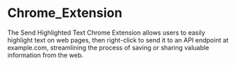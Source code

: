# Chrome_Extension
The Send Highlighted Text Chrome Extension allows users to easily highlight text on web pages, then right-click to send it to an API endpoint at example.com, streamlining the process of saving or sharing valuable information from the web. 

